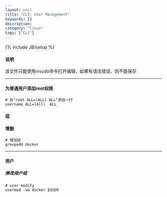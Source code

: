 ```yaml
---
layout: post
title: "CLI: User Management"
keywords: []
description: 
category: "linux"
tags: ["CLI"]
---
```

{% include JB/setup %}
#### 说明
该文件只能使用visudo命令打开编辑，如果有语法错误，则不能保存
<hr />

#### 为普通用户添加root权限
```shell
# 在"root ALL=(ALL) ALL"添加一行
username ALL=(All)  ALL
```

#### 组

#### 增删
```shell
# 增加组
groupadd docker
```
<hr />

#### 用户

##### 修改用户组
```shell
# user modify
usermod -aG docker $USER
```
